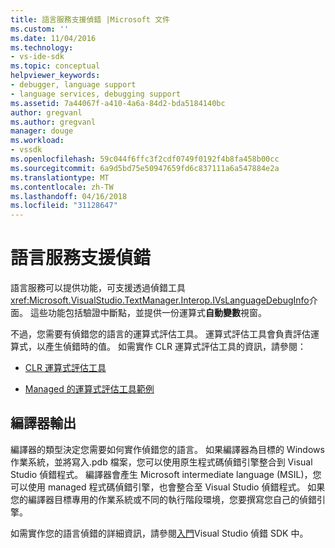 ```yaml
---
title: 語言服務支援偵錯 |Microsoft 文件
ms.custom: ''
ms.date: 11/04/2016
ms.technology:
- vs-ide-sdk
ms.topic: conceptual
helpviewer_keywords:
- debugger, language support
- language services, debugging support
ms.assetid: 7a44067f-a410-4a6a-84d2-bda5184140bc
author: gregvanl
ms.author: gregvanl
manager: douge
ms.workload:
- vssdk
ms.openlocfilehash: 59c044f6ffc3f2cdf0749f0192f4b8fa458b00cc
ms.sourcegitcommit: 6a9d5bd75e50947659fd6c837111a6a547884e2a
ms.translationtype: MT
ms.contentlocale: zh-TW
ms.lasthandoff: 04/16/2018
ms.locfileid: "31128647"
---
```

# <a name="language-service-support-for-debugging"></a>語言服務支援偵錯
語言服務可以提供功能，可支援透過偵錯工具<xref:Microsoft.VisualStudio.TextManager.Interop.IVsLanguageDebugInfo>介面。 這些功能包括驗證中斷點，並提供一份運算式**自動變數**視窗。  
  
 不過，您需要有偵錯您的語言的運算式評估工具。 運算式評估工具會負責評估運算式，以產生偵錯時的值。 如需實作 CLR 運算式評估工具的資訊，請參閱：  
  
-   [CLR 運算式評估工具](https://github.com/Microsoft/ConcordExtensibilitySamples/wiki/CLR-Expression-Evaluators)  
  
-   [Managed 的運算式評估工具範例](https://github.com/Microsoft/ConcordExtensibilitySamples/wiki/Managed-Expression-Evaluator-Sample)  
  
## <a name="compiler-output"></a>編譯器輸出  
 編譯器的類型決定您需要如何實作偵錯您的語言。 如果編譯器為目標的 Windows 作業系統，並將寫入.pdb 檔案，您可以使用原生程式碼偵錯引擎整合到 Visual Studio 偵錯程式。 編譯器會產生 Microsoft intermediate language (MSIL)，您可以使用 managed 程式碼偵錯引擎，也會整合至 Visual Studio 偵錯程式。 如果您的編譯器目標專用的作業系統或不同的執行階段環境，您要撰寫您自己的偵錯引擎。  
  
 如需實作您的語言偵錯的詳細資訊，請參閱[入門](../../extensibility/debugger/getting-started-with-debugger-extensibility.md)Visual Studio 偵錯 SDK 中。
